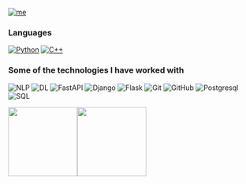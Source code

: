 [![me](https://img.shields.io/badge/Okwuchukwu%20Nwankwoh-Software/ML%20Engineer-blue?style=for-the-badge&logo=ansible&logoColor=white)](my-url)




### Languages

[![Python](https://img.shields.io/badge/-Python-000?&logo=python)](https://github.com/adamalston?tab=repositories&q=&type=&language=python)
[![C++](https://img.shields.io/badge/-c++-black?logo=c%2B%2B&style=social)](https://github.com/adamalston?tab=repositories&q=&type=&language=javascript)




### Some of the technologies I have worked with


![NLP](https://img.shields.io/badge/NLP-Natural%20Language%20Processing%20-blue)
![DL](https://img.shields.io/badge/ML-Deep%20Learning-red)
![FastAPI](https://img.shields.io/static/v1?label=Python&message=FastAPI&color=%3Cblue%3E)
![Django](https://img.shields.io/badge/Django--000000?style=flat&logo=Django)
![Flask](https://img.shields.io/badge/Flask--000000?style=flat&logo=Flask)
![Git](https://img.shields.io/badge/Git--000000?style=flat&logo=git&logoColor=F05032)
![GitHub](https://img.shields.io/badge/GitHub--000000?style=flat&logo=github&logoColor=FFFFFF)
![Postgresql](https://img.shields.io/badge/PostgreSQL--000000?style=flat&logo=postgresql)
![SQL](https://img.shields.io/badge/-SQL-000?&logo=MySQL&logoColor=4479A1)





<!-- ### Web / Full Stack Projects

[![Book Tours](https://img.shields.io/badge/📚-&nbsp;&nbsp;Book_Tours-0000FF?style=flat)](https://my-tour-application.herokuapp.com/) -->


<a href="https://www.adamalston.com/"><img height="140px" src="https://github-readme-stats.vercel.app/api?username=Kingard&hide_title=true&hide_border=true&show_icons=true&include_all_commits=true&count_private=true&line_height=21&text_color=000&icon_color=000&bg_color=0,ea6161,ffc64d,fffc4d,52fa5a&theme=graywhite" /><!-- wi*quL3fcV --><img height="140px" weight="140px" src="https://github-readme-stats.vercel.app/api/top-langs/?username=obanlatomiwa&hide=jupyter%20notebook,html&hide_title=true&hide_border=true&layout=compact&langs_count=10&exclude_repo=AI-Invasion2019,competitive-data-science&text_color=000&icon_color=fff&bg_color=0,52fa5a,4dfcff,c64dff&theme=graywhite" /></a>
